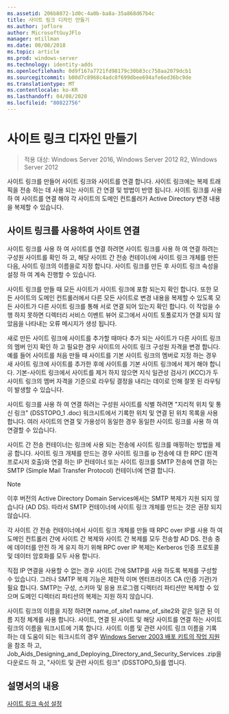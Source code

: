```yaml
---
ms.assetid: 206b8072-1d0c-4a0b-ba8a-35a868d67b4c
title: 사이트 링크 디자인 만들기
ms.author: joflore
author: MicrosoftGuyJFlo
manager: mtillman
ms.date: 08/08/2018
ms.topic: article
ms.prod: windows-server
ms.technology: identity-adds
ms.openlocfilehash: 0d9f167a7721fd98179c30b83cc758aa2079dcb1
ms.sourcegitcommit: b00d7c8968c4adc8f699dbee694afe6ed36bc9de
ms.translationtype: MT
ms.contentlocale: ko-KR
ms.lasthandoff: 04/08/2020
ms.locfileid: "80822756"
---
```

# <a name="creating-a-site-link-design"></a>사이트 링크 디자인 만들기

>적용 대상: Windows Server 2016, Windows Server 2012 R2, Windows Server 2012

사이트 링크를 만들어 사이트 링크와 사이트를 연결 합니다. 사이트 링크에는 복제 트래픽을 전송 하는 데 사용 되는 사이트 간 연결 및 방법이 반영 됩니다. 사이트 링크를 사용 하 여 사이트를 연결 해야 각 사이트의 도메인 컨트롤러가 Active Directory 변경 내용을 복제할 수 있습니다.  
  
## <a name="connecting-sites-with-site-links"></a>사이트 링크를 사용하여 사이트 연결

사이트 링크를 사용 하 여 사이트를 연결 하려면 사이트 링크를 사용 하 여 연결 하려는 구성원 사이트를 확인 하 고, 해당 사이트 간 전송 컨테이너에 사이트 링크 개체를 만든 다음, 사이트 링크의 이름을로 지정 합니다. 사이트 링크를 만든 후 사이트 링크 속성을 설정 하 여 계속 진행할 수 있습니다.  
  
사이트 링크를 만들 때 모든 사이트가 사이트 링크에 포함 되는지 확인 합니다. 또한 모든 사이트의 도메인 컨트롤러에서 다른 모든 사이트로 변경 내용을 복제할 수 있도록 모든 사이트가 다른 사이트 링크를 통해 서로 연결 되어 있는지 확인 합니다. 이 작업을 수행 하지 못하면 디렉터리 서비스 이벤트 뷰어 로그에서 사이트 토폴로지가 연결 되지 않았음을 나타내는 오류 메시지가 생성 됩니다.  
  
새로 만든 사이트 링크에 사이트를 추가할 때마다 추가 되는 사이트가 다른 사이트 링크의 멤버 인지 확인 하 고 필요한 경우 사이트의 사이트 링크 구성원 자격을 변경 합니다. 예를 들어 사이트를 처음 만들 때 사이트를 기본 사이트 링크의 멤버로 지정 하는 경우 새 사이트 링크에 사이트를 추가한 후에 사이트를 기본 사이트 링크에서 제거 해야 합니다. 기본-사이트 링크에서 사이트를 제거 하지 않으면 지식 일관성 검사기 (KCC)가 두 사이트 링크의 멤버 자격을 기준으로 라우팅 결정을 내리는 데이로 인해 잘못 된 라우팅이 발생할 수 있습니다.  
  
사이트 링크를 사용 하 여 연결 하려는 구성원 사이트를 식별 하려면 "지리적 위치 및 통신 링크" (DSSTOPO_1 .doc) 워크시트에서 기록한 위치 및 연결 된 위치 목록을 사용 합니다. 여러 사이트의 연결 및 가용성이 동일한 경우 동일한 사이트 링크를 사용 하 여 연결할 수 있습니다.  
  
사이트 간 전송 컨테이너는 링크에 사용 되는 전송에 사이트 링크를 매핑하는 방법을 제공 합니다. 사이트 링크 개체를 만드는 경우 사이트 링크를 ip 전송에 대 한 RPC (원격 프로시저 호출)와 연결 하는 IP 컨테이너 또는 사이트 링크를 SMTP 전송에 연결 하는 SMTP (Simple Mail Transfer Protocol) 컨테이너에 연결 합니다.  
  
> [!NOTE]  
> 이후 버전의 Active Directory Domain Services에서는 SMTP 복제가 지원 되지 않습니다 (AD DS). 따라서 SMTP 컨테이너에 사이트 링크 개체를 만드는 것은 권장 되지 않습니다.  
  
각 사이트 간 전송 컨테이너에서 사이트 링크 개체를 만들 때 RPC over IP를 사용 하 여 도메인 컨트롤러 간에 사이트 간 복제와 사이트 간 복제를 모두 전송할 AD DS. 전송 중에 데이터를 안전 하 게 유지 하기 위해 RPC over IP 복제는 Kerberos 인증 프로토콜 및 데이터 암호화를 모두 사용 합니다.  
  
직접 IP 연결을 사용할 수 없는 경우 사이트 간에 SMTP를 사용 하도록 복제를 구성할 수 있습니다. 그러나 SMTP 복제 기능은 제한적 이며 엔터프라이즈 CA (인증 기관)가 필요 합니다. SMTP는 구성, 스키마 및 응용 프로그램 디렉터리 파티션만 복제할 수 있으며 도메인 디렉터리 파티션의 복제는 지원 하지 않습니다.  
  
사이트 링크의 이름을 지정 하려면 name_of_site1 name_of_site2와 같은 일관 된 이름 지정 체계를 사용 합니다. 사이트, 연결 된 사이트 및 해당 사이트를 연결 하는 사이트 링크의 이름을 워크시트에 기록 합니다. 사이트 이름 및 관련 사이트 링크 이름을 기록 하는 데 도움이 되는 워크시트의 경우 [Windows Server 2003 배포 키트의 작업 지원](https://go.microsoft.com/fwlink/?LinkID=102558)을 참조 하 고, Job_Aids_Designing_and_Deploying_Directory_and_Security_Services .zip을 다운로드 하 고, "사이트 및 관련 사이트 링크" (DSSTOPO_5)를 엽니다.  
  
## <a name="in-this-guide"></a>설명서의 내용

[사이트 링크 속성 설정](Setting-Site-Link-Properties.md)  
